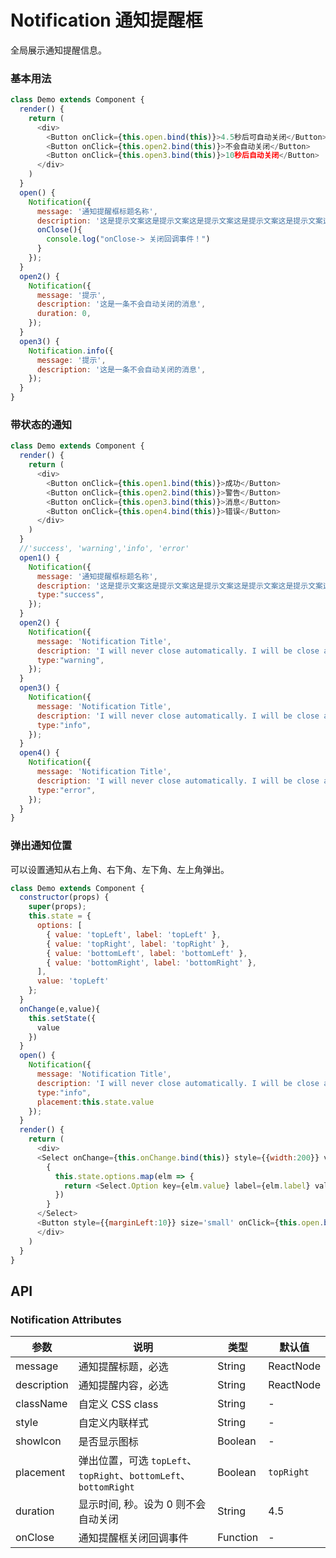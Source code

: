 Notification 通知提醒框
===

全局展示通知提醒信息。

### 基本用法

<!--DemoStart--> 
```js
class Demo extends Component {
  render() {
    return (
      <div>
        <Button onClick={this.open.bind(this)}>4.5秒后可自动关闭</Button>
        <Button onClick={this.open2.bind(this)}>不会自动关闭</Button>
        <Button onClick={this.open3.bind(this)}>10秒后自动关闭</Button>
      </div>
    )
  }
  open() {
    Notification({
      message: '通知提醒框标题名称',
      description: '这是提示文案这是提示文案这是提示文案这是提示文案这是提示文案这是提示文案这是提示文案这是提示文案',
      onClose(){
        console.log("onClose-> 关闭回调事件！")
      }
    });
  }
  open2() {
    Notification({
      message: '提示',
      description: '这是一条不会自动关闭的消息',
      duration: 0,
    });
  }
  open3() {
    Notification.info({
      message: '提示',
      description: '这是一条不会自动关闭的消息',
    });
  }
}
```
<!--End-->


### 带状态的通知

<!--DemoStart--> 
```js
class Demo extends Component {
  render() {
    return (
      <div>
        <Button onClick={this.open1.bind(this)}>成功</Button>
        <Button onClick={this.open2.bind(this)}>警告</Button>
        <Button onClick={this.open3.bind(this)}>消息</Button>
        <Button onClick={this.open4.bind(this)}>错误</Button>
      </div>
    )
  }
  //'success', 'warning','info', 'error'
  open1() {
    Notification({
      message: '通知提醒框标题名称',
      description: '这是提示文案这是提示文案这是提示文案这是提示文案这是提示文案这是提示文案这是提示文案这是提示文案',
      type:"success",
    });
  }
  open2() {
    Notification({
      message: 'Notification Title',
      description: 'I will never close automatically. I will be close automatically. I will never close automatically.',
      type:"warning",
    });
  }
  open3() {
    Notification({
      message: 'Notification Title',
      description: 'I will never close automatically. I will be close automatically. I will never close automatically.',
      type:"info",
    });
  }
  open4() {
    Notification({
      message: 'Notification Title',
      description: 'I will never close automatically. I will be close automatically. I will never close automatically.',
      type:"error",
    });
  }
}
```
<!--End-->

### 弹出通知位置

可以设置通知从右上角、右下角、左下角、左上角弹出。

<!--DemoStart--> 
```js
class Demo extends Component {
  constructor(props) {
    super(props);
    this.state = {
      options: [
        { value: 'topLeft', label: 'topLeft' }, 
        { value: 'topRight', label: 'topRight' }, 
        { value: 'bottomLeft', label: 'bottomLeft' }, 
        { value: 'bottomRight', label: 'bottomRight' }, 
      ],
      value: 'topLeft'
    };
  }
  onChange(e,value){
    this.setState({
      value
    })
  }
  open() {
    Notification({
      message: 'Notification Title',
      description: 'I will never close automatically. I will be close automatically. I will never close automatically.',
      type:"info",
      placement:this.state.value
    });
  }
  render() {
    return (
      <div>
      <Select onChange={this.onChange.bind(this)} style={{width:200}} value={this.state.value}>
        {
          this.state.options.map(elm => {
            return <Select.Option key={elm.value} label={elm.label} value={elm.value} disabled={elm.disabled} />
          })
        }
      </Select>
      <Button style={{marginLeft:10}} size='small' onClick={this.open.bind(this)}>点击</Button>
      </div>
    )
  }
}
```
<!--End-->


## API

### Notification Attributes

| 参数 | 说明 | 类型 | 默认值 |
|--------- |-------- |--------- |-------- |
| message | 通知提醒标题，必选 | String|ReactNode | - |
| description | 通知提醒内容，必选 | String|ReactNode | - |
| className | 自定义 CSS class | String | - |
| style | 自定义内联样式 | String | - |
| showIcon | 是否显示图标 | Boolean | - |
| placement | 弹出位置，可选 `topLeft`、`topRight`、`bottomLeft`、`bottomRight` | Boolean | `topRight` |
| duration | 显示时间, 秒。设为 0 则不会自动关闭 | String | 4.5 |
| onClose | 通知提醒框关闭回调事件 | Function | - |